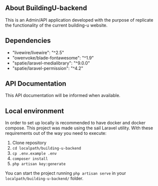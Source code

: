 ## About BuildingU-backend

This is an Admin/API  application developed with the purpose of replicate the functionality of the current building-u website. 

## Dependencies

<ul>
    <li>"livewire/livewire": "^2.5"</li>
    <li>"owenvoke/blade-fontawesome": "^1.9"</li>
    <li>"spatie/laravel-medialibrary": "^9.0.0"</li>
    <li>"spatie/laravel-permission": "^4.2"</li>
</ul>

## API Documentation

This API documentation will be informed when available.

## Local environment

In order to set up locally is recommended to have docker and docker compose. This project was made using the sail Laravel utility.
With these requirements out of the way you need to execute:

<ol>
    <li>Clone repository</li>
    <li><code>cd localpath/building-u-backend</code></li>    
    <li><code>cp .env.example .env</code></li>
    <li><code>composer install</code></li>
    <li><code>php artisan key:generate</code></li>
</ol>

You can start the project running <code>php artisan serve</code> in your <code>localpath/building-u-backend/</code> folder.
